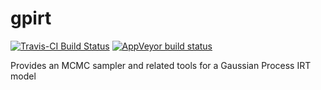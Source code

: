 # gpirt

[![Travis-CI Build Status](https://travis-ci.org/duckmayr/gpirt.svg?branch=master)](https://travis-ci.org/duckmayr/gpirt)
[![AppVeyor build status](https://ci.appveyor.com/api/projects/status/github/duckmayr/gpirt?branch=master&svg=true)](https://ci.appveyor.com/project/duckmayr/gpirt)

Provides an MCMC sampler and related tools for a Gaussian Process IRT model

